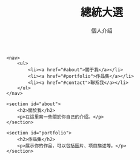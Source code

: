 <!DOCTYPE html>
<html lang="en">
<head>
    <meta charset="UTF-8">
    <meta name="viewport" content="width=device-width, initial-scale=1.0">
    <title>個人介绍</title>
    <link rel="stylesheet" href="styles.css"> <!-- 這裡可以連接你的CSS样式表 -->
</head>
<body>
    <header>
        <h1>總統大選</h1>
        <p>個人介绍</p>
    </header>
    
    <nav>
        <ul>
            <li><a href="#about">關于我</a></li>
            <li><a href="#portfolio">作品集</a></li>
            <li><a href="#contact">聯系我</a></li>
        </ul>
    </nav>
    
    <section id="about">
        <h2>關於我</h2>
        <p>在這里寫一些關於你自己的介绍。</p>
    </section>
    
    <section id="portfolio">
        <h2>作品集</h2>
        <p>展示你的作品，可以包括圖片、项目描述等。</p>
    </section>
    


